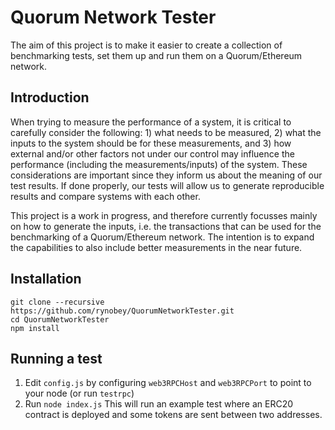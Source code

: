 # Quorum Network Tester
The aim of this project is to make it easier to create a collection of benchmarking tests, set them up and run them on a Quorum/Ethereum network. 

## Introduction
When trying to measure the performance of a system, it is critical to carefully consider the following: 1) what needs to be measured, 2) what the inputs to the system should be for these measurements, and 3) how external and/or other factors not under our control may influence the performance (including the measurements/inputs) of the system. These considerations are important since they inform us about the meaning of our test results. If done properly, our tests will allow us to generate reproducible results and compare systems with each other. 

This project is a work in progress, and therefore currently focusses mainly on how to generate the inputs, i.e. the transactions that can be used for the benchmarking of a Quorum/Ethereum network. The intention is to expand the capabilities to also include better measurements in the near future.

## Installation
```
git clone --recursive https://github.com/rynobey/QuorumNetworkTester.git
cd QuorumNetworkTester
npm install
```
## Running a test
1) Edit `config.js` by configuring `web3RPCHost` and `web3RPCPort` to point to your node (or run `testrpc`)  
2) Run `node index.js`
This will run an example test where an ERC20 contract is deployed and some tokens are sent between two addresses. 
